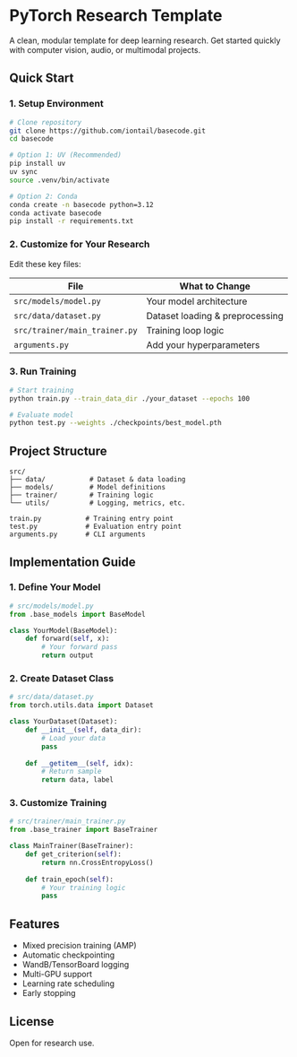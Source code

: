 # PyTorch Research Template

A clean, modular template for deep learning research. Get started quickly with computer vision, audio, or multimodal projects.

## Quick Start

### 1. Setup Environment

```bash
# Clone repository
git clone https://github.com/iontail/basecode.git
cd basecode

# Option 1: UV (Recommended)
pip install uv
uv sync
source .venv/bin/activate

# Option 2: Conda
conda create -n basecode python=3.12
conda activate basecode
pip install -r requirements.txt
```

### 2. Customize for Your Research

Edit these key files:

| File | What to Change |
|------|----------------|
| `src/models/model.py` | Your model architecture |
| `src/data/dataset.py` | Dataset loading & preprocessing |
| `src/trainer/main_trainer.py` | Training loop logic |
| `arguments.py` | Add your hyperparameters |

### 3. Run Training

```bash
# Start training
python train.py --train_data_dir ./your_dataset --epochs 100

# Evaluate model
python test.py --weights ./checkpoints/best_model.pth
```

## Project Structure

```
src/
├── data/           # Dataset & data loading
├── models/         # Model definitions
├── trainer/        # Training logic
└── utils/          # Logging, metrics, etc.

train.py           # Training entry point
test.py            # Evaluation entry point
arguments.py       # CLI arguments
```

## Implementation Guide

### 1. Define Your Model
```python
# src/models/model.py
from .base_models import BaseModel

class YourModel(BaseModel):
    def forward(self, x):
        # Your forward pass
        return output
```

### 2. Create Dataset Class
```python
# src/data/dataset.py
from torch.utils.data import Dataset

class YourDataset(Dataset):
    def __init__(self, data_dir):
        # Load your data
        pass
    
    def __getitem__(self, idx):
        # Return sample
        return data, label
```

### 3. Customize Training
```python
# src/trainer/main_trainer.py
from .base_trainer import BaseTrainer

class MainTrainer(BaseTrainer):
    def get_criterion(self):
        return nn.CrossEntropyLoss()
    
    def train_epoch(self):
        # Your training logic
        pass
```

## Features

- Mixed precision training (AMP)
- Automatic checkpointing
- WandB/TensorBoard logging
- Multi-GPU support
- Learning rate scheduling
- Early stopping

## License

Open for research use.